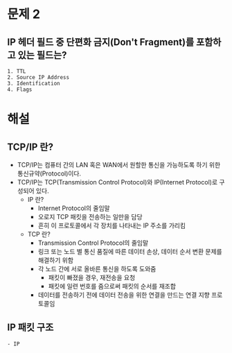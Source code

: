 # 문제 2
## IP 헤더 필드 중 단편화 금지(Don't Fragment)를 포함하고 있는 필드는?
	1. TTL
	2. Source IP Address
	3. Identification
	4. Flags


# 해설
## TCP/IP 란?
 - TCP/IP는 컴퓨터 간의 LAN 혹은 WAN에서 원할한 통신을 가능하도록 하기 위한 통신규약(Protocol)이다.
 - TCP/IP는 TCP(Transmission Control Protocol)와 IP(Internet Protocol)로 구성되어 있다.
	 - IP 란?
		 - Internet Protocol의 줄임말
		 - 오로지 TCP 패킷을 전송하는 일만을 담당
		 - 흔히 이 프로토콜에서 각 장치를 나타내는 IP 주소를 가리킴
	 - TCP 란?
		 - Transmission Control Protocol의 줄임말
		 - 링크 또는 노드 별 통신 품질에 따른 데이터 손상, 데이터 순서 변환 문제를 해결하기 위함
		 - 각 노드 간에 서로 올바른 통신을 하도록 도와줌
			 - 패킷이 빠졌을 경우, 재전송을 요청
			 - 패킷에 일련 번호를 줌으로써 패킷의 순서를 재조합
		 - 데이터를 전송하기 전에 데이터 전송을 위한 연결을 만드는 연결 지향 프로토콜임


## IP 패킷 구조
	- IP 
<!--stackedit_data:
eyJoaXN0b3J5IjpbLTE5ODc1MzA5NDRdfQ==
-->